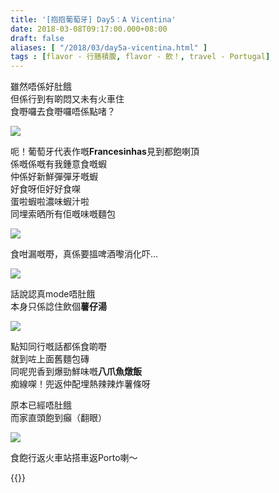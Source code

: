 ```yaml
---
title: '[抱抱葡萄牙] Day5：A Vicentina'
date: 2018-03-08T09:17:00.000+08:00
draft: false
aliases: [ "/2018/03/day5a-vicentina.html" ]
tags : [flavor - 行膳積腹, flavor - 飲！, travel - Portugal]
---
```


雖然唔係好肚餓  
但係行到有啲悶又未有火車住  
食嘢囉去食嘢囉唔係點啫？  

[![](https://c1.staticflickr.com/5/4233/35765944892_065f5fe368_z.jpg)](https://c1.staticflickr.com/5/4233/35765944892_065f5fe368_z.jpg)

呃！葡萄牙代表作嘅**Francesinhas**見到都飽喇頂  
係嘅係嘅有我鍾意食嘅蝦  
仲係好新鮮彈彈牙嘅蝦  
好食呀佢好好食㗎  
蛋啦蝦啦濃味蝦汁啦  
同埋索晒所有佢嘅味嘅麵包  

[![](https://c1.staticflickr.com/5/4758/40654702171_3b05bc75a6_z.jpg)](https://c1.staticflickr.com/5/4758/40654702171_3b05bc75a6_z.jpg)

食咁漏嘅嘢，真係要搵啤酒嚟消化吓...  

[![](https://c1.staticflickr.com/5/4652/40654701971_98257ac72f_z.jpg)](https://c1.staticflickr.com/5/4652/40654701971_98257ac72f_z.jpg)

話說認真mode唔肚餓  
本身只係諗住飲個**薯仔湯**  

[![](https://c1.staticflickr.com/5/4657/40613045722_6abe648b09_z.jpg)](https://c1.staticflickr.com/5/4657/40613045722_6abe648b09_z.jpg)

點知同行嘅話都係食啲嘢  
就到咗上面舊麵包磚  
同呢兜香到爆勁鮮味嘅**八爪魚燉飯**  
痴線㗎！兜返仲配埋熱辣辣炸薯條呀  
  
  
原本已經唔肚餓  
而家直頭飽到癲（翻眼）  
  

[![](https://c1.staticflickr.com/5/4667/25784613047_0915cd061e_z.jpg)](https://c1.staticflickr.com/5/4667/25784613047_0915cd061e_z.jpg)

食飽行返火車站搭車返Porto喇～  
  
  

{{<portugal>}}  
